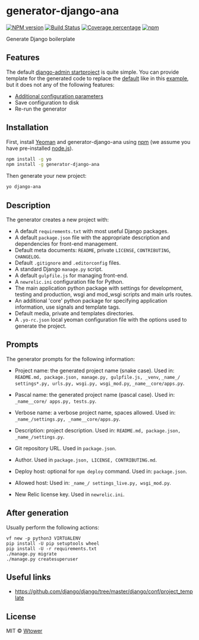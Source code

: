 generator-django-ana 
====================

[![NPM version][npm-image]][npm-url] 
[![Build Status][travis-image]][travis-url] 
[![Coverage percentage][coveralls-image]][coveralls-url]
[![npm](https://img.shields.io/npm/dt/generator-django-ana.svg?maxAge=2592000)](https://www.npmjs.com/package/generator-django-ana)

[npm-image]: https://badge.fury.io/js/generator-django-ana.svg
[npm-url]: https://npmjs.org/package/generator-django-ana
[travis-image]: https://travis-ci.org/Wtower/generator-django-ana.svg?branch=master
[travis-url]: https://travis-ci.org/Wtower/generator-django-ana
[coveralls-image]: https://coveralls.io/repos/Wtower/generator-django-ana/badge.svg
[coveralls-url]: https://coveralls.io/r/Wtower/generator-django-ana

Generate Django boilerplate

Features
--------

The default [django-admin startproject](https://docs.djangoproject.com/en/1.10/ref/django-admin/#startproject)
is quite simple. You can provide template for the generated code to replace the 
[default](https://github.com/django/django/tree/master/django/conf/project_template) like in this 
[example](https://www.maykinmedia.nl/blog/2013/jun/6/customizing-django-startproject-templates/),
but it does not any of the following features:

- [Additional configuration parameters](http://stackoverflow.com/questions/41413448/when-starting-a-new-django-project-via-django-admin-py-is-there-a-way-to-inject/41414672#41414672)
- Save configuration to disk
- Re-run the generator

Installation
------------

First, install [Yeoman](http://yeoman.io) and generator-django-ana using [npm](https://www.npmjs.com/) 
(we assume you have pre-installed [node.js](https://nodejs.org/)).

```bash
npm install -g yo
npm install -g generator-django-ana
```

Then generate your new project:

```bash
yo django-ana
```

Description
-----------

The generator creates a new project with:

- A default `requirements.txt` with most useful Django packages.
- A default `package.json` file with the appropriate description and dependencies for front-end management.
- Default meta documents: `README`, private `LICENSE`, `CONTRIBUTING`, `CHANGELOG`.
- Default `.gitignore` and `.editorconfig` files.
- A standard Django `manage.py` script.
- A default `gulpfile.js` for managing front-end.
- A `newrelic.ini` configuration file for Python.
- The main application python package with settings for development, testing and production, wsgi and mod_wsgi scripts
  and main urls routes.
- An additional 'core' python package for specifying application information, use signals and template tags.
- Default media, private and templates directories.
- A `.yo-rc.json` local yeoman configuration file with the options used to generate the project.

Prompts
-------

The generator prompts for the following information:

- Project name: the generated project name (snake case).
  Used in: `README.md, package.json, manage.py, gulpfile.js, _venv`, 
  `_name_/ settings*.py, urls.py, wsgi.py, wsgi_mod.py`,
  `_name__core/apps.py`.
  
- Pascal name: the generated project name (pascal case).
  Used in: `_name__core/ apps.py, tests.py`.
  
- Verbose name: a verbose project name, spaces allowed.
  Used in: `_name_/settings.py, _name__core/apps.py`.

- Description: project description.
  Used in: `README.md, package.json, _name_/settings.py`.

- Git repository URL. Used in `package.json`.

- Author. Used in `package.json, LICENSE, CONTRIBUTING.md`.

- Deploy host: optional for `npm deploy` command.
  Used in: `package.json`.

- Allowed host: Used in: `_name_/ settings_live.py, wsgi_mod.py`.

- New Relic license key. Used in `newrelic.ini`.

After generation
----------------

Usually perform the following actions:

```
vf new -p python3 VIRTUALENV
pip install -U pip setuptools wheel
pip install -U -r requirements.txt
./manage.py migrate
./manage.py createsuperuser
```

Useful links
------------

- https://github.com/django/django/tree/master/django/conf/project_template

License
-------

MIT © [Wtower](https://github.com/Wtower)
